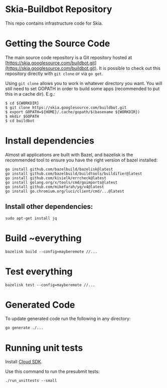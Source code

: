 # Skia-Buildbot Repository

This repo contains infrastructure code for Skia.

# Getting the Source Code

The main source code repository is a Git repository hosted at
[https://skia.googlesource.com/buildbot.git](https://skia.googlesource.com/buildbot.git).
It is possible to check out this repository directly with `git clone` or via
`go get`.

Using `git clone` allows you to work in whatever directory you want. You will
still need to set GOPATH in order to build some apps (recommended to put this in
a cache dir). E.g.:

```
$ cd ${WORKDIR}
$ git clone https://skia.googlesource.com/buildbot.git
$ export GOPATH=${HOME}/.cache/gopath/$(basename ${WORKDIR})
$ mkdir $GOPATH
$ cd buildbot
```

# Install dependencies

Almost all applications are built with Bazel, and bazelisk is the recommended
tool to ensure you have the right version of bazel installed:

```
go install github.com/bazelbuild/bazelisk@latest
go install github.com/bazelbuild/buildtools/buildifier@latest
go install github.com/kisielk/errcheck@latest
go install golang.org/x/tools/cmd/goimports@latest
go install github.com/mikefarah/yq/v4@latest
go install go.chromium.org/luci/client/cmd/...@latest
```

## Install other dependencies:

```
sudo apt-get install jq
```

# Build ~everything

```
bazelisk build --config=mayberemote //...
```

# Test everything

```
bazelisk test --config=mayberemote //...
```

# Generated Code

To update generated code run the following in any directory:

```
go generate ./...
```

# Running unit tests

Install [Cloud SDK](https://cloud.google.com/sdk/).

Use this command to run the presubmit tests:

```
./run_unittests --small
```
